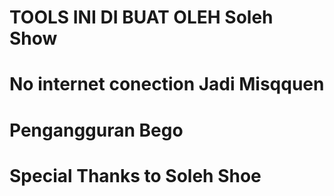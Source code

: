# TOOLS INI DI BUAT OLEH Soleh Show
# No internet conection Jadi Misqquen
# Pengangguran Bego
# Special Thanks to Soleh Shoe
